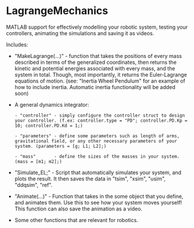 # LagrangeMechanics
MATLAB support for effectively modelling your robotic system, testing your controllers, animating the simulations and saving it as videos.

Includes:
- "MakeLagrange(...)" - function that takes the positions of every mass described in terms of the generalized coordinates, then returns the kinetic and potential energies associated with every mass, and the system in total. Though, most importantly, it returns the Euler-Lagrange equations of motion. (see: "Inertia Wheel Pendulum" for an example of how to include inertia. Automatic inertia functionality will be added soon)

- A general dynamics integrator:

      - "controller" - simply configure the controller struct to design your controller. (f.ex: controller.type = "PD"; controller.PD.Kp = 10; controller.PD.Kd = 1;)

      - "parameters" - define some parameters such as length of arms, gravitational field, or any other necessary parameters of your system. (parameters = [g; L1; L2];)

      - "mass"       - define the sizes of the masses in your system. (mass = [m1; m2];)

- "Simulate_EL;" - Script that automatically simulates your system, and plots the result. It then saves the data in "tsim", "xsim", "usim", "ddqsim", "ref".

- "Animate(...)" - Function that takes in the some object that you define, and animates them. Use this to see how your system moves yourself! This function can also save the animation as a video.

- Some other functions that are relevant for robotics.
